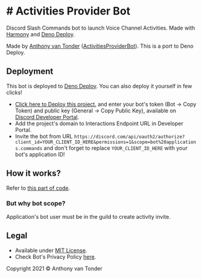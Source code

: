 # # Activities Provider Bot
Discord Slash Commands bot to launch Voice Channel Activities. Made with [Harmony](https://github.com/harmonyland/harmony) and [Deno Deploy](https://deno.com/deploy).

Made by [Anthony van Tonder](https://github.com/AnthonyVTdev) ([ActivitiesProviderBot](https://github.com/AnthonyVTdev/ActivitiesBot)). This is a port to Deno Deploy.

## Deployment

This bot is deployed to [Deno Deploy](https://deno.com/deploy). You can also deploy it yourself in few clicks!

- [Click here to Deploy this project.](https://dash.deno.com/new?url=https://raw.githubusercontent.com/AnthonyVTdev/ActivitiesProviderBot/main/mod.ts&env=TOKEN,PUBLIC_KEY) and enter your bot's token (Bot -> Copy Token) and public key (General -> Copy Public Key), available on [Discord Developer Portal](https://discord.dev).
- Add the project's domain to Interactions Endpoint URL in Developer Portal.
- Invite the bot from URL `https://discord.com/api/oauth2/authorize?client_id=YOUR_CLIENT_ID_HERE&permissions=1&scope=bot%20applications.commands` and don't forget to replace `YOUR_CLIENT_ID_HERE` with your bot's application ID!

## How it works?

Refer to [this part of code](https://github.com/AnthonyVTdev/ActivitiesProviderBot/blob/main/mod.ts#L89).

### But why bot scope?

Application's bot user must be in the guild to create activity invite.

## Legal

- Available under [MIT License](LICENSE).
- Check Bot's Privacy Policy [here](Policy.md).


Copyright 2021 © Anthony van Tonder
